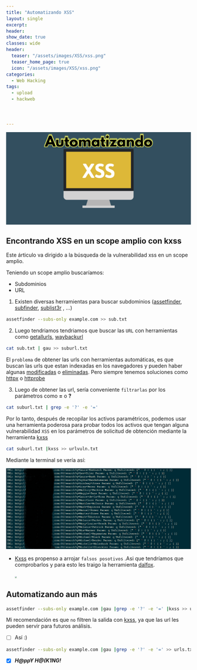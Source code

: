 ```yaml
---
title: "Automatizando XSS"
layout: single
excerpt: 
header:
show_date: true
classes: wide
header:
  teaser: "/assets/images/XSS/xss.png"
  teaser_home_page: true
  icon: "/assets/images/XSS/xss.png"
categories:
  - Web Hacking
tags:
  - upload
  - hackweb



---
```


![](/assets/images/XSS/xss.png) 

## Encontrando XSS en un scope amplio con kxss

Este árticulo va dirigido a la búsqueda de la vulnerabilidad xss en un scope amplio.

Teniendo un scope amplio buscaríamos: 

- Subdominios
- URL

1. Existen diversas herramientas para buscar subdominios ([assetfinder](https://github.com/tomnomnom/assetfinder),[ subfinder](https://github.com/projectdiscovery/subfinder), [sublist3r](https://github.com/aboul3la/Sublist3r) , ...)

```bash
assetfinder --subs-only example.com >> sub.txt
```

2. Luego tendriamos tendriamos que buscar las `URL` con herramientas como [getallurls](https://github.com/lc/gau), [waybackurl](https://github.com/tomnomnom/waybackurls)

```bash
cat sub.txt | gau >> suburl.txt 
```

El `problema` de obtener las urls con herramientas automáticas, es que buscan las urls que estan indexadas en los navegadores y pueden haber algunas <u>modificadas</u> o <u>eliminadas</u>. Pero siempre tenemos soluciones como [httpx](https://github.com/projectdiscovery/httpx) o [httprobe](https://github.com/tomnomnom/httprobe)

3. Luego de obtener las url, sería conveniente `filtrarlas` por los parámetros como  **=** o **?**

```bash
cat suburl.txt | grep -e '?' -e '='
```

Por lo tanto, después de recopilar los activos paramétricos, podemos  usar una herramienta poderosa para probar todos los activos que tengan  alguna vulnerabilidad `XSS` en los parámetros de solicitud de obtención mediante la herramienta    [kxss](https://github.com/Emoe/kxss)

```bash
cat suburl.txt |kxss >> urlvuln.txt
```

Mediante la terminal se vería así:

![](/assets/images/XSS/x1.png) 

- <u>Kxss</u> es propenso a arrojar `falsos posotivos` .Asi que tendríamos que comprobarlos y para esto les traigo la herramienta  [dalfox](https://github.com/hahwul/dalfox).

   <img src="https://user-images.githubusercontent.com/13212227/108603497-7a390c80-73eb-11eb-92c1-b31bd9574861.jpg" style="zoom:30%;" />   

   

## Automatizando aun más

```bash
assetfinder --subs-only example.com |gau |grep -e '?' -e '=' |kxss >> urls.txt 
```

   Mi recomendación es que `no` filtren la salida  con <u>kxss</u>, ya que las url les pueden servir para futuros análisis. 

- [ ] Así :)

```bash
assetfinder --subs-only example.com |gau |grep -e '?' -e '=' >> urls.txt 
```

- [x] ***H@ppY H@(K1NG!***

